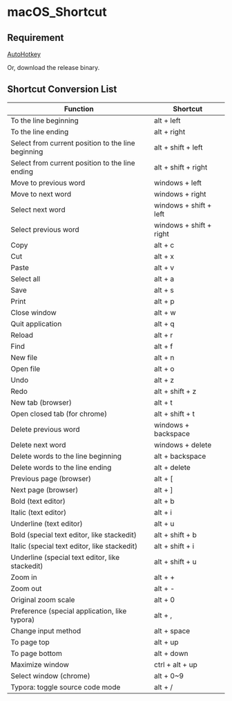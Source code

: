 # macOS_Shortcut

## Requirement

[AutoHotkey](https://autohotkey.com/download/)

Or, download the release binary.

## Shortcut Conversion List

| Function                                           | Shortcut                |
| -------------------------------------------------- | ----------------------- |
| To the line beginning                              | alt + left              |
| To the line ending                                 | alt + right             |
| Select from current position to the line beginning | alt + shift + left      |
| Select from current position to the line ending    | alt + shift + right     |
| Move to previous word                              | windows + left          |
| Move to next word                                  | windows + right         |
| Select next word                                   | windows + shift + left  |
| Select previous word                               | windows + shift + right |
| Copy                                               | alt + c                 |
| Cut                                                | alt + x                 |
| Paste                                              | alt + v                 |
| Select all                                         | alt + a                 |
| Save                                               | alt + s                 |
| Print                                              | alt + p                 |
| Close window                                       | alt + w                 |
| Quit application                                   | alt + q                 |
| Reload                                             | alt + r                 |
| Find                                               | alt + f                 |
| New file                                           | alt + n                 |
| Open file                                          | alt + o                 |
| Undo                                               | alt + z                 |
| Redo                                               | alt + shift + z         |
| New tab (browser)                                  | alt + t                 |
| Open closed tab (for chrome)                       | alt + shift + t         |
| Delete previous word                               | windows + backspace     |
| Delete next word                                   | windows + delete        |
| Delete words to the line beginning                 | alt + backspace         |
| Delete words to the line ending                    | alt + delete            |
| Previous page (browser)                            | alt + [                 |
| Next page (browser)                                | alt + ]                 |
| Bold (text editor)                                 | alt + b                 |
| Italic (text editor)                               | alt + i                 |
| Underline (text editor)                            | alt + u                 |
| Bold (special text editor, like stackedit)         | alt + shift + b         |
| Italic (special text editor, like stackedit)       | alt + shift + i         |
| Underline (special text editor, like stackedit)    | alt + shift + u         |
| Zoom in                                            | alt + +                 |
| Zoom out                                           | alt + -                 |
| Original zoom scale                                | alt + 0                 |
| Preference (special application, like typora)      | alt + ,                 |
| Change input method                                | alt + space             |
| To page top                                        | alt + up                |
| To page bottom                                     | alt + down              |
| Maximize window                                    | ctrl + alt + up         |
| Select window (chrome)                             | alt + 0~9               |
| Typora: toggle source code mode                    | alt + /                 |
